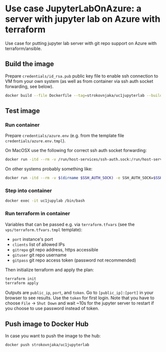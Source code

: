 # Use case JupyterLabOnAzure: a server with jupyter lab on Azure with terraform

Use case for putting jupyter lab server with git repo support on Azure with terraform/ansible.

## Build the image

Prepare `credentials/id_rsa.pub` public key file to enable ssh connection to VM from your own system (as well as from container via ssh auth socket forwarding, see below).

```bash
docker build --file Dockerfile --tag=strokovnjaka/uc1jupyterlab --build-arg TERRAFORM_VERSION=1.0.11 .
```

## Test image

### Run container

Prepare `credentials/azure.env` (e.g. from the template file `credentials/azure.env.tmpl`).

On MacOSX use the following for correct ssh auth socket forwarding:

```bash
docker run -itd --rm -v /run/host-services/ssh-auth.sock:/run/host-services/ssh-auth.sock -e SSH_AUTH_SOCK="/run/host-services/ssh-auth.sock" --env-file "credentials/azure.env" --name uc1jupylab strokovnjaka/uc1jupyterlab
```

On other systems probably something like: 

```bash
docker run -itd --rm -v $(dirname $SSH_AUTH_SOCK) -e SSH_AUTH_SOCK=$SSH_AUTH_SOCK --env-file "credentials/azure.env" --name uc1jupylab strokovnjaka/uc1jupyterlab
```

### Step into container

```bash
docker exec -it uc1jupylab /bin/bash
```

### Run terraform in container

Variables that can be passed e.g. via `terraform.tfvars` (see the `vps/terraform.tfvars.tmpl` template):

- `port` instance's port
- `clients` list of allowed IPs
- `gitrepo` git repo address, https accessible
- `gituser` git repo username
- `gitpass` git repo access token (password not recommended)

Then initialize terraform and apply the plan:

```bash
terraform init
terraform apply
```

Outputs are `public_ip`, `port`, and `token`.
Go to `[public_ip]:[port]` in your browser to see results. Use the `token` for first login. Note that you have to choose `File` -> `Shut Down` and wait ~10s for the jupyter server to restart if you choose to use password instead of token.

## Push image to Docker Hub

In case you want to push the image to the hub:

```bash
docker push strokovnjaka/uc1jupyterlab
```
